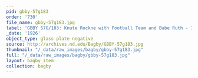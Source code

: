 ```yaml
---
pid: gbby-57g183
order: '730'
file_name: gbby-57g183.jpg
label: 'GBBY 57G/183: Knute Rockne with Football Team and Babe Ruth - 1926'
_date: '1926'
object_type: glass plate negative
source: http://archives.nd.edu/Bagby/GBBY-57g183.jpg
thumbnail: "/_data/raw_images/bagby/gbby-57g183.jpg"
full: "/_data/raw_images/bagby/gbby-57g183.jpg"
layout: bagby_item
collection: bagby
---
```

